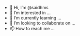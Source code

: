 - 👋 Hi, I’m @saidhms
- 👀 I’m interested in ...
- 🌱 I’m currently learning ...
- 💞️ I’m looking to collaborate on ...
- 📫 How to reach me ...

<!---
saidhms/saidhms is a ✨ special ✨ repository because its `README.md` (this file) appears on your GitHub profile.
You can click the Preview link to take a look at your changes.
--->
